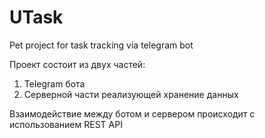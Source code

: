# UTask
Pet project for task tracking via telegram bot

Проект состоит из двух частей:
1. Telegram бота
2. Серверной части реализующей хранение данных 

Взаимодействие между ботом и сервером происходит с использованием REST API
